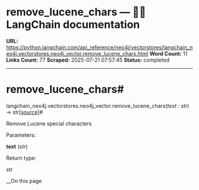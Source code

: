 # remove_lucene_chars — 🦜🔗 LangChain  documentation

**URL:** https://python.langchain.com/api_reference/neo4j/vectorstores/langchain_neo4j.vectorstores.neo4j_vector.remove_lucene_chars.html
**Word Count:** 11
**Links Count:** 77
**Scraped:** 2025-07-21 07:57:45
**Status:** completed

---

# remove\_lucene\_chars\#

langchain\_neo4j.vectorstores.neo4j\_vector.remove\_lucene\_chars\(_text : str_\) → str[\[source\]](https://python.langchain.com/api_reference/_modules/langchain_neo4j/vectorstores/neo4j_vector.html#remove_lucene_chars)\#     

Remove Lucene special characters

Parameters:     

**text** \(_str_\)

Return type:     

str

__On this page